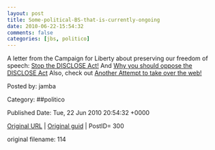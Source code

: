 ```yaml
---
layout: post
title: Some-political-BS-that-is-currently-ongoing
date: 2010-06-22-15:54:32
comments: false
categories: [jbs, politico]
---
```


A letter from the Campaign for Liberty about preserving our freedom of speech:  <a href="http://www.campaignforliberty.com/blog.php?view=36255" target="_blank">Stop the DISCLOSE Act!</a>
And <a href="http://www.campaignforliberty.com/blog.php?view=36301" target="_blank">Why you should oppose the DISCLOSE Act</a>
Also, check out <a href="http://www.campaignforliberty.com/blog.php?view=36327" target="_blank">Another Attempt to take over the web!</a>


Posted by: jamba

Category: ##politico 


Published Date: Tue, 22 Jun 2010 20:54:32 +0000 

<a href="http://factorq.net/2010/06/22/some-political-bs-that-is-currently-ongoing/">Original URL</a> | <a href="http://factorq.net/?p=300">Original guid</a> | PostID= 300

 original filename: 114